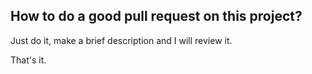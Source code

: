 ## How to do a good pull request on this project?

Just do it, make a brief description and I will review it.

That's it.
